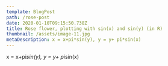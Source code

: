```yaml
---
template: BlogPost
path: /rose-post
date: 2020-01-10T09:15:50.738Z
title: Rose flower, plotting with sin(x) and sin(y) (in R)
thumbnail: /assets/image-11.jpg
metaDescription: x = x+pi*sin(y), y = y+ pi*sin(x)
---
```

x = x+pi*sin(y), y = y+ pi*sin(x)
